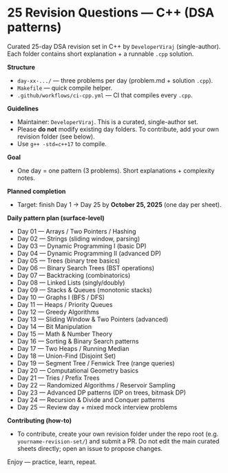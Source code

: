 # 25 Revision Questions — C++ (DSA patterns)

Curated 25-day DSA revision set in C++ by `DeveloperViraj` (single-author).  
Each folder contains short explanation + a runnable `.cpp` solution.

**Structure**
- `day-xx-.../` — three problems per day (problem.md + solution `.cpp`).
- `Makefile` — quick compile helper.
- `.github/workflows/ci-cpp.yml` — CI that compiles every `.cpp`.

**Guidelines**
- Maintainer: `DeveloperViraj`. This is a curated, single-author set.
- Please **do not** modify existing day folders. To contribute, add your own revision folder (see below).
- Use `g++ -std=c++17` to compile.

**Goal**
- One day = one pattern (3 problems). Short explanations + complexity notes.

**Planned completion**
- Target: finish Day 1 → Day 25 by **October 25, 2025** (one day per sheet).

**Daily pattern plan (surface-level)**

- Day 01 — Arrays / Two Pointers / Hashing  
- Day 02 — Strings (sliding window, parsing)  
- Day 03 — Dynamic Programming I (basic DP)  
- Day 04 — Dynamic Programming II (advanced DP)  
- Day 05 — Trees (binary tree basics)  
- Day 06 — Binary Search Trees (BST operations)  
- Day 07 — Backtracking (combinatorics)  
- Day 08 — Linked Lists (singly/doubly)  
- Day 09 — Stacks & Queues (monotonic stacks)  
- Day 10 — Graphs I (BFS / DFS)  
- Day 11 — Heaps / Priority Queues  
- Day 12 — Greedy Algorithms  
- Day 13 — Sliding Window & Two Pointers (advanced)  
- Day 14 — Bit Manipulation  
- Day 15 — Math & Number Theory  
- Day 16 — Sorting & Binary Search patterns  
- Day 17 — Two Heaps / Running Median  
- Day 18 — Union-Find (Disjoint Set)  
- Day 19 — Segment Tree / Fenwick Tree (range queries)  
- Day 20 — Computational Geometry basics  
- Day 21 — Tries / Prefix Trees  
- Day 22 — Randomized Algorithms / Reservoir Sampling  
- Day 23 — Advanced DP patterns (DP on trees, bitmask DP)  
- Day 24 — Recursion & Divide and Conquer patterns  
- Day 25 — Review day + mixed mock interview problems

**Contributing (how-to)**
- To contribute, create your own revision folder under the repo root (e.g. `yourname-revision-set/`) and submit a PR. Do not edit the main curated sheets directly; open an issue to propose changes.

Enjoy — practice, learn, repeat.
